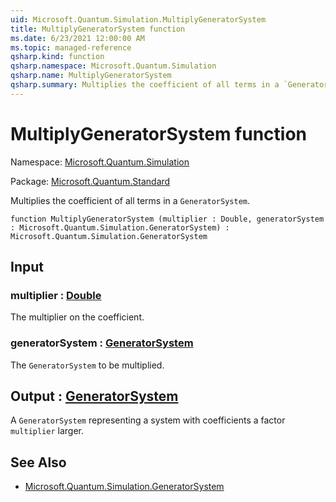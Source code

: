 ```yaml
---
uid: Microsoft.Quantum.Simulation.MultiplyGeneratorSystem
title: MultiplyGeneratorSystem function
ms.date: 6/23/2021 12:00:00 AM
ms.topic: managed-reference
qsharp.kind: function
qsharp.namespace: Microsoft.Quantum.Simulation
qsharp.name: MultiplyGeneratorSystem
qsharp.summary: Multiplies the coefficient of all terms in a `GeneratorSystem`.
---
```


# MultiplyGeneratorSystem function

Namespace: [Microsoft.Quantum.Simulation](xref:Microsoft.Quantum.Simulation)

Package: [Microsoft.Quantum.Standard](https://nuget.org/packages/Microsoft.Quantum.Standard)


Multiplies the coefficient of all terms in a `GeneratorSystem`.

```qsharp
function MultiplyGeneratorSystem (multiplier : Double, generatorSystem : Microsoft.Quantum.Simulation.GeneratorSystem) : Microsoft.Quantum.Simulation.GeneratorSystem
```


## Input

### multiplier : [Double](xref:microsoft.quantum.qsharp.valueliterals#double-literals)

The multiplier on the coefficient.


### generatorSystem : [GeneratorSystem](xref:Microsoft.Quantum.Simulation.GeneratorSystem)

The `GeneratorSystem` to be multiplied.



## Output : [GeneratorSystem](xref:Microsoft.Quantum.Simulation.GeneratorSystem)

A `GeneratorSystem` representing a system with coefficients a factor`multiplier` larger.

## See Also

- [Microsoft.Quantum.Simulation.GeneratorSystem](xref:Microsoft.Quantum.Simulation.GeneratorSystem)